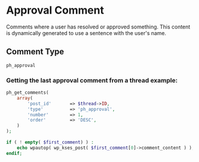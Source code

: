 # Approval Comment
Comments where a user has resolved or approved something. This content is dynamically generated
to use a sentence with the user's name.

## Comment Type
`ph_approval`

### Getting the last approval comment from a thread example:
```php
ph_get_comments(
    array(
        'post_id'       => $thread->ID,
        'type'          => 'ph_approval',
        'number'        => 1,
        'order'         => 'DESC',
    )
);
	
if ( ! empty( $first_comment) ) :
    echo wpautop( wp_kses_post( $first_comment[0]->comment_content ) );
endif;
```